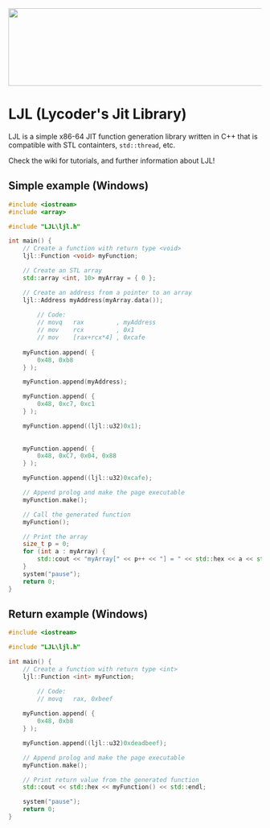 <div style="text-align:center"><img src="https://user-images.githubusercontent.com/15825466/73777526-62530400-4768-11ea-80b6-92d8a13ebff1.png" width="1900" height="154" alt="Photo of 3 cats"/></div>


# LJL (Lycoder's Jit Library)
LJL is a simple x86-64 JIT function generation library written in C++ that is compatible with STL containters, `std::thread`, etc.

Check the wiki for tutorials, and further information about LJL!


## Simple example (Windows)
```c++
#include <iostream>
#include <array>

#include "LJL\ljl.h"

int main() {
	// Create a function with return type <void>
	ljl::Function <void> myFunction;

	// Create an STL array
	std::array <int, 10> myArray = { 0 };

	// Create an address from a pointer to an array
	ljl::Address myAddress(myArray.data());
  
        // Code:
        // movq   rax         , myAddress
        // mov    rcx         , 0x1
        // mov    [rax+rcx*4] , 0xcafe
  
	myFunction.append( {
		0x48, 0xb8                    
	} );

	myFunction.append(myAddress);

	myFunction.append( {
		0x48, 0xc7, 0xc1
	} );

	myFunction.append((ljl::u32)0x1);
  
  
	myFunction.append( {
		0x48, 0xC7, 0x04, 0x88
	} );

	myFunction.append((ljl::u32)0xcafe);

	// Append prolog and make the page executable
	myFunction.make();

	// Call the generated function
	myFunction();

	// Print the array
	size_t p = 0;
	for (int a : myArray) {
		std::cout << "myArray[" << p++ << "] = " << std::hex << a << std::endl;
	}
	system("pause");
	return 0;
}
```


## Return example (Windows)
```c++
#include <iostream>

#include "LJL\ljl.h"

int main() {
	// Create a function with return type <int>
	ljl::Function <int> myFunction;

        // Code:
        // movq   rax, 0xbeef
        
	myFunction.append( {
		0x48, 0xb8
	} );

	myFunction.append((ljl::u32)0xdeadbeef);

	// Append prolog and make the page executable
	myFunction.make();

	// Print return value from the generated function
	std::cout << std::hex << myFunction() << std::endl;

	system("pause");
	return 0;
}
```
